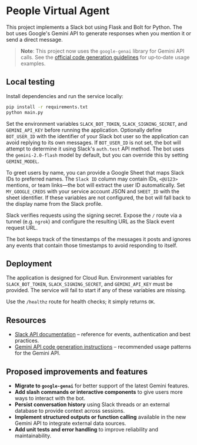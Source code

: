 # People Virtual Agent

This project implements a Slack bot using Flask and Bolt for Python. The bot uses Google's Gemini API to generate responses when you mention it or send a direct message.

> **Note**: This project now uses the `google-genai` library for Gemini API calls. See the [official code generation guidelines](https://github.com/googleapis/python-genai/blob/main/codegen_instructions.md) for up‑to‑date usage examples.

## Local testing

Install dependencies and run the service locally:

```bash
pip install -r requirements.txt
python main.py
```

Set the environment variables `SLACK_BOT_TOKEN`, `SLACK_SIGNING_SECRET`, and `GEMINI_API_KEY` before running the application. Optionally define `BOT_USER_ID` with the identifier of your Slack bot user so the application can avoid replying to its own messages. If `BOT_USER_ID` is not set, the bot will attempt to determine it using Slack's `auth.test` API method. The bot uses the `gemini-2.0-flash` model by default, but you can override this by setting `GEMINI_MODEL`.

To greet users by name, you can provide a Google Sheet that maps Slack IDs to preferred names. The `Slack ID` column may contain IDs, `<@U123>` mentions, or team links—the bot will extract the user ID automatically. Set `MY_GOOGLE_CREDS` with your service account JSON and `SHEET_ID` with the sheet identifier. If these variables are not configured, the bot will fall back to the display name from the Slack profile.

Slack verifies requests using the signing secret. Expose the `/` route via a tunnel (e.g. `ngrok`) and configure the resulting URL as the Slack event request URL.

The bot keeps track of the timestamps of the messages it posts and ignores any events that contain those timestamps to avoid responding to itself.

## Deployment

The application is designed for Cloud Run. Environment variables for `SLACK_BOT_TOKEN`, `SLACK_SIGNING_SECRET`, and `GEMINI_API_KEY` must be provided. The service will fail to start if any of these variables are missing.

Use the `/healthz` route for health checks; it simply returns `OK`.

## Resources

- [Slack API documentation](https://docs.slack.dev/) – reference for events, authentication and best practices.
- [Gemini API code generation instructions](https://github.com/googleapis/python-genai/blob/main/codegen_instructions.md) – recommended usage patterns for the Gemini API.

## Proposed improvements and features

- **Migrate to `google-genai`** for better support of the latest Gemini features.
- **Add slash commands or interactive components** to give users more ways to interact with the bot.
- **Persist conversation history** using Slack threads or an external database to provide context across sessions.
- **Implement structured outputs or function calling** available in the new Gemini API to integrate external data sources.
- **Add unit tests and error handling** to improve reliability and maintainability.
